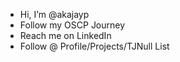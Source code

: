 - Hi, I’m @akajayp
- Follow my OSCP Journey
- Reach me on LinkedIn
- Follow @ Profile/Projects/TJNull List
